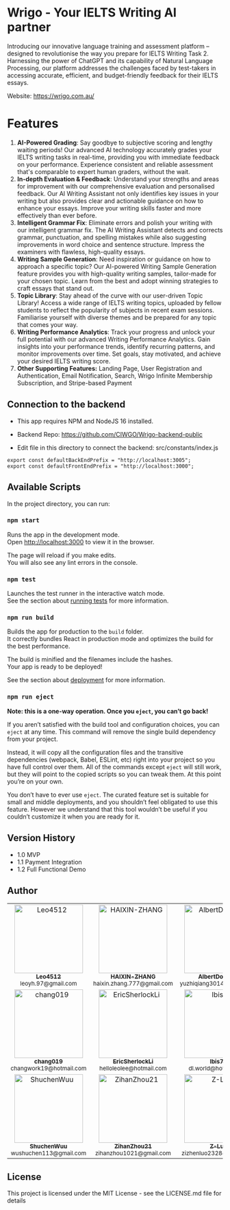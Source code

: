 # Wrigo - Your IELTS Writing AI partner

Introducing our innovative language training and assessment platform – designed to revolutionise the way you prepare for IELTS Writing Task 2. Harnessing the power of ChatGPT and its capability of Natural Language Processing, our platform addresses the challenges faced by test-takers in accessing accurate, efficient, and budget-friendly feedback for their IELTS essays.

Website: https://wrigo.com.au/

# Features

1. **AI-Powered Grading**: Say goodbye to subjective scoring and lengthy waiting periods! Our advanced AI technology accurately grades your IELTS writing tasks in real-time, providing you with immediate feedback on your performance. Experience consistent and reliable assessment that's comparable to expert human graders, without the wait.
2. **In-depth Evaluation & Feedback**: Understand your strengths and areas for improvement with our comprehensive evaluation and personalised feedback. Our AI Writing Assistant not only identifies key issues in your writing but also provides clear and actionable guidance on how to enhance your essays. Improve your writing skills faster and more effectively than ever before.
3. **Intelligent Grammar Fix**: Eliminate errors and polish your writing with our intelligent grammar fix. The AI Writing Assistant detects and corrects grammar, punctuation, and spelling mistakes while also suggesting improvements in word choice and sentence structure. Impress the examiners with flawless, high-quality essays.
4. **Writing Sample Generation**: Need inspiration or guidance on how to approach a specific topic? Our AI-powered Writing Sample Generation feature provides you with high-quality writing samples, tailor-made for your chosen topic. Learn from the best and adopt winning strategies to craft essays that stand out.
5. **Topic Library**: Stay ahead of the curve with our user-driven Topic Library! Access a wide range of IELTS writing topics, uploaded by fellow students to reflect the popularity of subjects in recent exam sessions. Familiarise yourself with diverse themes and be prepared for any topic that comes your way.
6. **Writing Performance Analytics**: Track your progress and unlock your full potential with our advanced Writing Performance Analytics. Gain insights into your performance trends, identify recurring patterns, and monitor improvements over time. Set goals, stay motivated, and achieve your desired IELTS writing score.
7. **Other Supporting Features:** Landing Page, User Registration and Authentication, Email Notification, Search, Wrigo Infinite Membership Subscription, and Stripe-based Payment

## Connection to the backend

- This app requires NPM and NodeJS 16 installed.

- Backend Repo: https://github.com/CIWGO/Wrigo-backend-public

- Edit file in this directory to connect the backend: src/constants/index.js

```
export const defaultBackEndPrefix = "http://localhost:3005";
export const defaultFrontEndPrefix = "http://localhost:3000";
```

## Available Scripts

In the project directory, you can run:

### `npm start`

Runs the app in the development mode.\
Open [http://localhost:3000](http://localhost:3000) to view it in the browser.

The page will reload if you make edits.\
You will also see any lint errors in the console.

### `npm test`

Launches the test runner in the interactive watch mode.\
See the section about [running tests](https://facebook.github.io/create-react-app/docs/running-tests) for more information.

### `npm run build`

Builds the app for production to the `build` folder.\
It correctly bundles React in production mode and optimizes the build for the best performance.

The build is minified and the filenames include the hashes.\
Your app is ready to be deployed!

See the section about [deployment](https://facebook.github.io/create-react-app/docs/deployment) for more information.

### `npm run eject`

**Note: this is a one-way operation. Once you `eject`, you can’t go back!**

If you aren’t satisfied with the build tool and configuration choices, you can `eject` at any time. This command will remove the single build dependency from your project.

Instead, it will copy all the configuration files and the transitive dependencies (webpack, Babel, ESLint, etc) right into your project so you have full control over them. All of the commands except `eject` will still work, but they will point to the copied scripts so you can tweak them. At this point you’re on your own.

You don’t have to ever use `eject`. The curated feature set is suitable for small and middle deployments, and you shouldn’t feel obligated to use this feature. However we understand that this tool wouldn’t be useful if you couldn’t customize it when you are ready for it.

## Version History

- 1.0 MVP
- 1.1 Payment Integration
- 1.2 Full Functional Demo

## Author


<table>
  <tr>
    <td align="center">
      <a href="https://github.com/leo4512">
        <img src="https://avatars.githubusercontent.com/u/91560230?s=400&v=4" width="160px;" alt="Leo4512"/>
        <br />
        <sub>
          <b>Leo4512</b>
        </sub>
      </a>
      <br />
      <sub>leoyh.97@gmail.com</sub>
    </td>
    <td align="center">
      <a href="https://github.com/HAIXIN-ZHANG">
        <img src="https://avatars.githubusercontent.com/u/54438591?v=4" width="160px;" alt="HAIXIN-ZHANG"/>
        <br />
        <sub>
          <b>HAIXIN-ZHANG</b>
        </sub>
      </a>
      <br />
      <sub>haixin.zhang.777@gmail.com</sub>
    </td>
    <td align="center">
      <a href="https://github.com/AlbertDontCry">
        <img src="https://avatars.githubusercontent.com/u/87565983?v=4" width="160px;" alt="AlbertDontCry"/>
        <br />
        <sub>
          <b>AlbertDontCry</b>
        </sub>
      </a>
      <br />
      <sub>yuzhiqiang3014@gmail.com</sub>
    </td>
    <td align="center">
      <a href="https://github.com/ArAmber">
        <img src="https://avatars.githubusercontent.com/u/108080055?v=4" width="160px;" alt="ArAmber"/>
        <br />
        <sub>
          <b>ArAmber</b>
        </sub>
      </a>
      <br />
      <sub>xurongnan307@gmail.com</sub>
    </td>
  </tr>
  <tr>
    <td align="center">
      <a href="https://github.com/chang019">
        <img src="https://avatars.githubusercontent.com/u/100551405?v=4" width="160px;" alt="chang019"/>
        <br />
        <sub>
          <b>chang019</b>
        </sub>
      </a>
      <br />
      <sub>changwork19@hotmail.com</sub>
    </td>
    <td align="center">
      <a href="https://github.com/EricSherlockLi">
        <img src="https://avatars.githubusercontent.com/u/101853133?v=4" width="160px;" alt="EricSherlockLi"/>
        <br />
        <sub>
          <b>EricSherlockLi</b>
        </sub>
      </a>
      <br />
      <sub>helloleolee@hotmail.com</sub>
    </td>
    <td align="center">
      <a href="https://github.com/Ibis77">
        <img src="https://avatars.githubusercontent.com/u/111636455?v=4" width="160px;" alt="Ibis77"/>
        <br />
        <sub>
          <b>Ibis77</b>
        </sub>
      </a>
      <br />
      <sub>dl.world@hotmail.com</sub>
    </td>
    <td align="center">
      <a href="https://github.com/Reneezzzzz">
        <img src="https://avatars.githubusercontent.com/u/112042893?v=4" width="160px;" alt="Reneezzzzz"/>
        <br />
        <sub>
          <b>Reneezzzzz</b>
        </sub>
      </a>
      <br />
      <sub>xiaoruiz@utas.edu.au</sub>
    </td>
  </tr>
  <tr>
    <td align="center">
      <a href="https://github.com/ShuchenWuu">
        <img src="https://avatars.githubusercontent.com/u/68723186?v=4" width="160px;" alt="ShuchenWuu"/>
        <br />
        <sub>
          <b>ShuchenWuu</b>
        </sub>
      </a>
      <br />
      <sub>wushuchen113@gmail.com</sub>
    </td>
    <td align="center">
      <a href="https://github.com/ZihanZhou21">
        <img src="https://avatars.githubusercontent.com/u/56948832?v=4" width="160px;" alt="ZihanZhou21"/>
        <br />
        <sub>
          <b>ZihanZhou21</b>
        </sub>
      </a>
      <br />
      <sub>zihanzhou1021@gmail.com</sub>
    </td>
    <td align="center">
      <a href="https://github.com/Z-Luo">
        <img src="https://avatars.githubusercontent.com/u/62637727?v=4" width="160px;" alt="Z-Luo"/>
        <br />
        <sub>
          <b>Z-Luo</b>
        </sub>
      </a>
      <br />
      <sub>zizhenluo2328@gmail.com</sub>
   </td>
   <td align="center">
      <a href="https://github.com/ZJOHN0821">
        <img src="https://avatars.githubusercontent.com/u/104768782?v=4" width="160px;" alt="ZJOHN0821"/>
        <br />
        <sub>
          <b>ZJOHN0821</b>
        </sub>
      </a>
      <br />
      <sub>zhouyinghe0821@gmail.com</sub>
   </td>
  </tr>
<table>

## License

This project is licensed under the MIT License - see the LICENSE.md file for details

